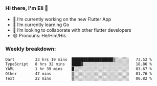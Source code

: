 ### Hi there, I'm Eli 👋
- 🔭 I’m currently working on the new Flutter App
- 🌱 I’m currently learning Go
- 🦄 I’m looking to collaborate with other flutter developers
- 😄 Pronouns: He/Him/His

### Weekly breakdown:
<!--START_SECTION:waka-->

```txt
Dart         33 hrs 19 mins  ██████████████████▒░░░░░░   73.52 %
TypeScript   8 hrs 32 mins   ████▓░░░░░░░░░░░░░░░░░░░░   18.86 %
YAML         1 hr 39 mins    █░░░░░░░░░░░░░░░░░░░░░░░░   03.67 %
Other        47 mins         ▒░░░░░░░░░░░░░░░░░░░░░░░░   01.76 %
Text         22 mins         ▒░░░░░░░░░░░░░░░░░░░░░░░░   00.82 %
```

<!--END_SECTION:waka-->
